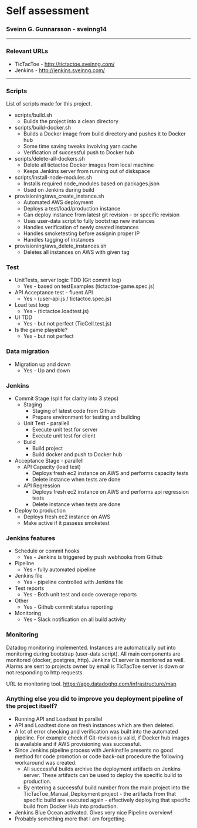 # Self assessment
### Sveinn G. Gunnarsson - sveinng14
---

### Relevant URLs
* TicTacToe - http://tictactoe.sveinng.com/
* Jenkins - http://jenkins.sveinng.com/

---

### Scripts

List of scripts made for this project.

* scripts/build.sh
  * Builds the project into a clean directory
* scripts/build-docker.sh
  * Builds a Docker image from build directory and pushes it to Docker hub
  * Some time saving tweaks involving yarn cache
  * Verification of successful push to Docker hub
* scripts/delete-all-dockers.sh
  * Delete all tictactoe Docker images from local machine
  * Keeps Jenkins server from running out of diskspace
* scripts/install-node-modules.sh
  * Installs required node_modules based on packages.json
  * Used on Jenkins during build
* provisioning/aws_create_instance.sh
  * Automated AWS deployment
  * Deploys a test/load/production instance
  * Can deploy instance from latest git revision - or specific revision
  * Uses user-data script to fully bootstrap new instances
  * Handles verification of newly created instances
  * Handles smoketesting before assignin proper IP
  * Handles tagging of instances
* provisioning/aws_delete_instances.sh
  * Deletes all instances on AWS with given tag


### Test

* UnitTests, server logic TDD (Git commit log)
  * Yes - based on testExamples (tictactoe-game.spec.js)
* API Acceptance test - fluent API
  * Yes - (user-api.js / tictactoe.spec.js)
* Load test loop
  * Yes - (tictactoe.loadtest.js)
* UI TDD
  * Yes - but not perfect (TicCell.test.js)
* Is the game playable?
  * Yes - but not perfect


### Data migration

* Migration up and down
  * Yes - Up and down


### Jenkins

* Commit Stage (split for clarity into 3 steps)
  * Staging
    * Staging of latest code from Github
    * Prepare environment for testing and building
  * Unit Test - parallell
    * Execute unit test for server
    * Execute unit test for client
  * Build
    * Build project
    * Build docker and push to Docker hub
* Acceptance Stage - parallell
  * API Capacity (load test)
    * Deploys fresh ec2 instance on AWS and performs capacity tests
    * Delete instance when tests are done
  * API Regression
    * Deploys fresh ec2 instance on AWS and performs api regression tests
    * Delete instance when tests are done
* Deploy to production
  * Deploys fresh ec2 instance on AWS
  * Make active if it passess smoketest


### Jenkins features

* Schedule or commit hooks
  * Yes - Jenkins is triggered by push webhooks from Github
* Pipeline
  * Yes - fully automated pipeline
* Jenkins file
  * Yes - pipeline controlled with Jenkins file
* Test reports
  * Yes - Both unit test and code coverage reports
* Other
  * Yes - Github commit status reporting
* Monitoring
  * Yes - Slack notification on all build activity

### Monitoring

Datadog monitoring implemented. Instances are automatically put into monitoring during bootstrap (user-data script). All main components are monitored (docker, postgres, http). Jenkins CI server is monitored as well. Alarms are sent to projects owner by email is TicTacToe server is down or not responding to http requests.

URL to monitoring tool.
https://app.datadoghq.com/infrastructure/map



### Anything else you did to improve you deployment pipeline of the project itself?
* Running API and Loadtest in parallel
* API and Loadtest done on fresh instances which are then deleted.
* A lot of error checking and verification was built into the automated pipeline. For example check if Git-revision is valid, if Docker hub images is available and if AWS provisioning was successful.
* Since Jenkins pipeline process with Jenkinsfile presents no good method for code promotion or code back-out procedure the following workaround was created.
  * All successful builds archive the deployment artifacts on Jenkins server. These artifacts can be used to deploy the specific build to production.
  * By entering a successful build number from the main project into the TicTacToe_Manual_Deployment project - the artifacts from that specific build are executed again - effectively deploying that specific build from Docker Hub into production.
* Jenkins Blue Ocean activated. Gives very nice Pipeline overview!
* Probably something more that I am forgetting.
